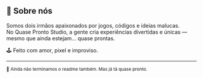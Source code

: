 ## 👋 Sobre nós

Somos dois irmãos apaixonados por jogos, códigos e ideias malucas.  
No Quase Pronto Studio, a gente cria experiências divertidas e únicas — mesmo que ainda estejam… quase prontas.

🕹️ Feito com amor, pixel e improviso.

---

<sub>🧠 Ainda não terminamos o readme também. Mas já tá quase pronto.</sub>
